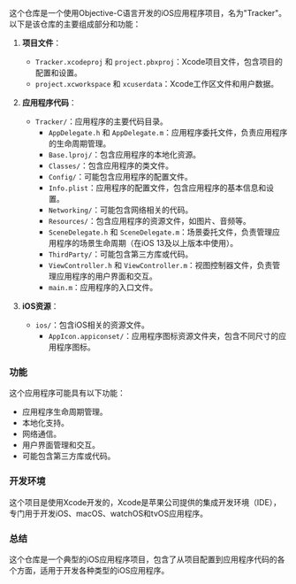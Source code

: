 这个仓库是一个使用Objective-C语言开发的iOS应用程序项目，名为"Tracker"。以下是该仓库的主要组成部分和功能：

1. **项目文件**：
   - `Tracker.xcodeproj` 和 `project.pbxproj`：Xcode项目文件，包含项目的配置和设置。
   - `project.xcworkspace` 和 `xcuserdata`：Xcode工作区文件和用户数据。

2. **应用程序代码**：
   - `Tracker/`：应用程序的主要代码目录。
     - `AppDelegate.h` 和 `AppDelegate.m`：应用程序委托文件，负责应用程序的生命周期管理。
     - `Base.lproj/`：包含应用程序的本地化资源。
     - `Classes/`：包含应用程序的类文件。
     - `Config/`：可能包含应用程序的配置文件。
     - `Info.plist`：应用程序的配置文件，包含应用程序的基本信息和设置。
     - `Networking/`：可能包含网络相关的代码。
     - `Resources/`：包含应用程序的资源文件，如图片、音频等。
     - `SceneDelegate.h` 和 `SceneDelegate.m`：场景委托文件，负责管理应用程序的场景生命周期（在iOS 13及以上版本中使用）。
     - `ThirdParty/`：可能包含第三方库或代码。
     - `ViewController.h` 和 `ViewController.m`：视图控制器文件，负责管理应用程序的用户界面和交互。
     - `main.m`：应用程序的入口文件。

3. **iOS资源**：
   - `ios/`：包含iOS相关的资源文件。
     - `AppIcon.appiconset/`：应用程序图标资源文件夹，包含不同尺寸的应用程序图标。

### 功能

这个应用程序可能具有以下功能：

- 应用程序生命周期管理。
- 本地化支持。
- 网络通信。
- 用户界面管理和交互。
- 可能包含第三方库或代码。

### 开发环境

这个项目是使用Xcode开发的，Xcode是苹果公司提供的集成开发环境（IDE），专门用于开发iOS、macOS、watchOS和tvOS应用程序。

### 总结

这个仓库是一个典型的iOS应用程序项目，包含了从项目配置到应用程序代码的各个方面，适用于开发各种类型的iOS应用程序。